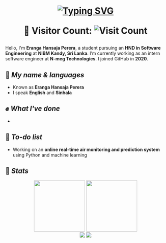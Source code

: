 <h1 align="center">
   <a href="https://git.io/typing-svg"><img src="https://readme-typing-svg.demolab.com?font=Fira+Code&weight=500&size=40&pause=1000&center=true&width=870&height=200&lines=Eranga+Hansaja+Perera+%F0%9F%91%8B" alt="Typing SVG" /></a>
   
   👥 Visitor Count: ![Visit Count](https://count.getloli.com/get/@ErangaHansaja?theme=rule34)
</h1>

Hello, I'm **Eranga Hansaja Perera**, a student pursuing an **HND in Software Engineering** at **NIBM Kandy, Sri Lanka**. I’m currently working as an intern software engineer at **N-meg Technologies**. I joined GitHub in **2020**.

## 🎨 *My name & languages*

- Known as **Eranga Hansaja Perera**
- I speak **English** and **Sinhala**

## ✊ *What I've done*

- 

## 🤔 *To-do list*

- Working on an **online real-time air monitoring and prediction system** using Python and machine learning

## 📜 *Stats*

<div align="center">

<img height=160 src="https://github-readme-stats.vercel.app/api?username=ErangaHansaja&count_private=true&theme=swift&show_icons=true" />
<img height=160 src="https://github-readme-stats.vercel.app/api/top-langs/?username=ErangaHansaja&layout=compact&card_width=300&exclude_repo=Clutter-in-high-school&langs_count=4" />
<br/>

<img src="https://github-profile-trophy.vercel.app/?username=ErangaHansaja&theme=buefy&row=1&column=6" />
<img src="https://github-readme-streak-stats.herokuapp.com/?user=ErangaHansaja"></img>

</div>

